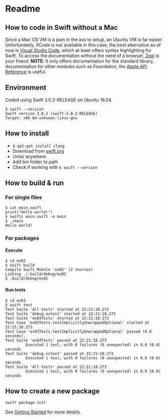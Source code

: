 # Readme

## How to code in Swift without a Mac

Since a Mac OS VM is a pain in the ass to setup, an Ubuntu VM is far easier. Unfortunately, XCode is not available in this case, the best alternative as of now is [Visual Studio Code](https://code.visualstudio.com/download), which at least offers syntax highlighting for Swift. To access the documentation without the need of a browser, [Zeal](https://zealdocs.org/download.html#linux) is your friend. **NOTE:** It only offers documentation for the standard library, documentation for other modules such as Foundation, the [Apple API Reference](https://developer.apple.com/reference/foundation) is useful.

## Environment

Coded using Swift 3.0.2-RELEASE on Ubuntu 16.04.

```shell
$ swift --version
Swift version 3.0.2 (swift-3.0.2-RELEASE)
Target: x86_64-unknown-linux-gnu
```

## How to install

- `$ apt-get install clang`
- Download from [swift.org](https://swift.org/download/)
- Untar anywhere
- Add bin folder to path
- Check if working with `$ swift --version`

## How to build & run

### For single files

```shell
$ cat main.swift
print("Hello world!")
$ swiftc main.swift -o main
$ ./main
Hello world!
```

### For packages

#### Execute

```shell
$ cd ex02
$ swift build
Compile Swift Module 'ex02' (2 sources)
Linking ./.build/debug/ex02
$ .build/debug/ex02
```

#### Run tests

```shell
$ cd ex03
$ swift test
Test Suite 'All tests' started at 22:21:18.272
Test Suite 'debug.xctest' started at 22:21:18.273
Test Suite 'ex03Tests' started at 22:21:18.273
Test Case 'ex03Tests.testImplicitlyUnwrappedOptional' started at 22:21:18.273
Test Case 'ex03Tests.testImplicitlyUnwrappedOptional' passed (0.0 seconds).
Test Suite 'ex03Tests' passed at 22:21:18.273
         Executed 1 test, with 0 failures (0 unexpected) in 0.0 (0.0) seconds
Test Suite 'debug.xctest' passed at 22:21:18.273
         Executed 1 test, with 0 failures (0 unexpected) in 0.0 (0.0) seconds
Test Suite 'All tests' passed at 22:21:18.273
         Executed 1 test, with 0 failures (0 unexpected) in 0.0 (0.0) seconds
```

## How to create a new package

```shell
swift package init
```

See [Getting Started](https://swift.org/getting-started/#using-the-package-manager) for more details.
